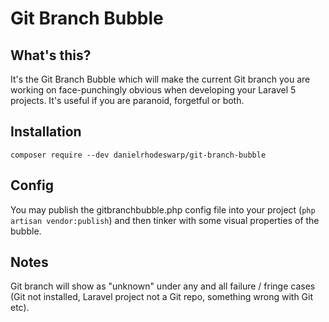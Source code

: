# Git Branch Bubble

## What's this?

It's the Git Branch Bubble which will make the current Git branch you are working on face-punchingly obvious when
developing your Laravel 5 projects. It's useful if you are paranoid, forgetful or both.

## Installation

`composer require --dev danielrhodeswarp/git-branch-bubble`

## Config

You may publish the gitbranchbubble.php config file into your project (`php artisan vendor:publish`) and then tinker with some visual properties of the bubble.

## Notes

Git branch will show as "unknown" under any and all failure / fringe cases (Git not installed, Laravel project not a Git repo, something wrong with Git etc).



